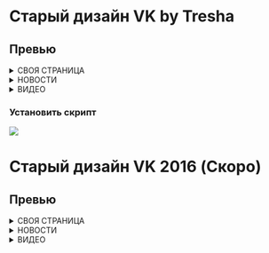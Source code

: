 <div>
  
#  **Старый дизайн VK by Tresha**
## Превью
  
<details><summary>СВОЯ СТРАНИЦА</summary>
  Скоро
</details>
<details><summary>НОВОСТИ</summary>
  Скоро
</details>
  <details><summary>ВИДЕО</summary>
Скоро
    </details>

  ### Установить скрипт
<a href="https://github.com/RemoteCaller-Exiled/vk-old-2021/raw/main/userscript.js">
  <img src="https://img.shields.io/badge/-%D1%83%D1%81%D1%82%D0%B0%D0%BD%D0%BE%D0%B2%D0%B8%D1%82%D1%8C-green?style=for-the-badge&logo=googlechrome&logoColor=green&link=#">
</a>
<div>
  
#  **Старый дизайн VK 2016 (Скоро)**
## Превью
  
<details><summary>СВОЯ СТРАНИЦА</summary>
  Скоро
</details>
<details><summary>НОВОСТИ</summary>
  Скоро
</details>
  <details><summary>ВИДЕО</summary>
  Скоро
    </details>

<br>
